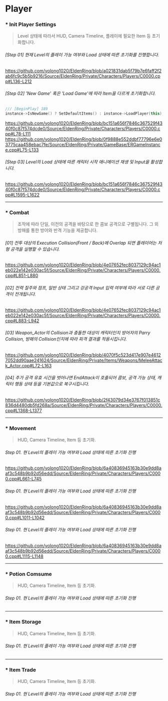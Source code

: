 # Player
### * Init Player Settings
  > Level 상태에 따라서 HUD, Camera Timeline, 플레이에 필요한 Item 등 초기화합니다.    

  ###### [Step 01] 현재 Level의 플레이 가능 여부와 Load 상태에 따른 초기화를 진행합니다.
  https://github.com/yolong1020/EldenRing/blob/a021831dab5f79b7e6faff2f2ab6fc9c5b5b9216/Source/EldenRing/Private/Characters/Players/C0000.cpp#L136-L212
  </br>
  ###### [Step 02] 'New Game' 혹은 'Load Game'에 따라 Item을 다르게 초기화합니다.
  ```C++
  /// [BeginPlay] 189
  instance->IsNewGame() ? SetDefaultItems() : instance->LoadPlayer(this);
  ```
  https://github.com/yolong1020/EldenRing/blob/bc151a656f7846c367529f4340f0c87f574dcde0/Source/EldenRing/Private/Characters/Players/C0000.cpp#L78-L111
  https://github.com/yolong1020/EldenRing/blob/0f9888e552ddbf77796e6e03775caa458ebac7fe/Source/EldenRing/Private/GameBase/ERGameInstance.cpp#L75-L133
  </br>
  ###### [Step 03] Level의 Load 상태에 따른 캐릭터 시작 애니메이션 재생 및 Input을 활성합니다.
  https://github.com/yolong1020/EldenRing/blob/bc151a656f7846c367529f4340f0c87f574dcde0/Source/EldenRing/Private/Characters/Players/C0000.cpp#L1595-L1622
  </br>
  
---
### * Combat
  > 조작에 따라 단일, 이전의 공격을 바탕으로 한 콤보 공격으로 구별됩니다. 그 외 방패를 통한 방어와 반격 기능을 제공합니다.

  ###### [01] 전투 대상의 Execution Collision(Front / Back)에 Overlap 되면 플레이어는 처형 공격을 실행할 수 있습니다.
  https://github.com/yolong1020/EldenRing/blob/4e07652fec8037129c94ac1eb022e142e030ac5f/Source/EldenRing/Private/Characters/Players/C0000.cpp#L851-L880
  </br>
  ###### [02] 전력 질주와 점프, 일반 상태 그리고 강공격 Input 입력 여부에 따라 서로 다른 공격이 전개됩니다.
  https://github.com/yolong1020/EldenRing/blob/4e07652fec8037129c94ac1eb022e142e030ac5f/Source/EldenRing/Private/Characters/Players/C0000.cpp#L883-L942
  </br>
  ###### [03] Weapon_Actor의 Collision과 충돌한 대상이 캐릭터인지 방어자의 Parry Collision, 방패의 Collision인지에 따라 피격 결과를 적용시킵니다.
  https://github.com/yolong1020/EldenRing/blob/4070f5c523d417e907e46127052dd90aae241624/Source/EldenRing/Private/Items/Weapons/MeleeAttack_Actor.cpp#L72-L163
  </br>
  ###### [04] 추가 공격 유효 시간을 벗어나면 EndAttack이 호출되어 콤보, 공격 가능 상태, 캐릭터 행동 상태 등을 기본값으로 복구시킵니다.
  https://github.com/yolong1020/EldenRing/blob/2f43079d34e3767f013851c836d4480db5fd268a/Source/EldenRing/Private/Characters/Players/C0000.cpp#L1368-L1377
  </br>
  
---
### * Movement
  > HUD, Camera Timeline, Item 등 초기화.
  ###### Step 01. 현 Level의 플레이 가능 여부와 Load 상태에 따른 초기화 진행
  https://github.com/yolong1020/EldenRing/blob/6a40836945163b30e9dd8aaf3c548b9b92d56edd/Source/EldenRing/Private/Characters/Players/C0000.cpp#L661-L745
  </br>
  ###### Step 01. 현 Level의 플레이 가능 여부와 Load 상태에 따른 초기화 진행
  https://github.com/yolong1020/EldenRing/blob/6a40836945163b30e9dd8aaf3c548b9b92d56edd/Source/EldenRing/Private/Characters/Players/C0000.cpp#L1011-L1042
  </br>
  ###### Step 01. 현 Level의 플레이 가능 여부와 Load 상태에 따른 초기화 진행
  https://github.com/yolong1020/EldenRing/blob/6a40836945163b30e9dd8aaf3c548b9b92d56edd/Source/EldenRing/Private/Characters/Players/C0000.cpp#L1115-L1148
  </br>
  
---
### * Potion Comsume
  > HUD, Camera Timeline, Item 등 초기화.
  ###### Step 01. 현 Level의 플레이 가능 여부와 Load 상태에 따른 초기화 진행
---
### * Item Storage
  > HUD, Camera Timeline, Item 등 초기화.
  ###### Step 01. 현 Level의 플레이 가능 여부와 Load 상태에 따른 초기화 진행
---
### * Item Trade
  > HUD, Camera Timeline, Item 등 초기화.
  ###### Step 01. 현 Level의 플레이 가능 여부와 Load 상태에 따른 초기화 진행
